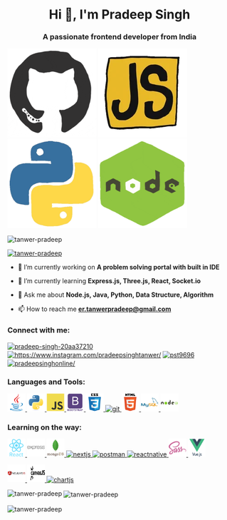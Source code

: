 <h1 align="center">Hi 👋, I'm Pradeep Singh</h1>
<h3 align="center">A passionate frontend developer from India</h3>
<p><img aling="left" src="https://github.com/tanwer-pradeep/tanwer-pradeep/blob/main/gifs/github.gif" width="200" height="200">
  <img src="https://github.com/tanwer-pradeep/tanwer-pradeep/blob/main/gifs/Javascript.webp" width="200" height="200">
  <img src="https://github.com/tanwer-pradeep/tanwer-pradeep/blob/main/gifs/Python.webp" width="200" height="200">
  <img aling="right" src="https://github.com/tanwer-pradeep/tanwer-pradeep/blob/main/gifs/Node.gif" width="200" height="200">
</p>

<p align="left"> <img src="https://komarev.com/ghpvc/?username=tanwer-pradeep&label=Profile%20views&color=0e75b6&style=flat" alt="tanwer-pradeep" /> </p>

<p align="left"> <a href="https://github.com/ryo-ma/github-profile-trophy"><img src="https://github-profile-trophy.vercel.app/?username=tanwer-pradeep" alt="tanwer-pradeep" /></a> </p>


- 🔭 I’m currently working on **A problem solving portal with built in IDE**

- 🌱 I’m currently learning **Express.js, Three.js, React, Socket.io**

- 💬 Ask me about **Node.js, Java, Python, Data Structure, Algorithm**

- 📫 How to reach me **er.tanwerpradeep@gmail.com**

<h3 align="left">Connect with me:</h3>
<p align="left">
<a href="https://linkedin.com/in/pradeep-singh-20aa37210/" target="blank"><img align="center" src="https://cdn.jsdelivr.net/npm/simple-icons@3.0.1/icons/linkedin.svg" alt="pradeep-singh-20aa37210" height="30" width="40" /></a>
<a href="www.instagram.com/pradeepsinghtanwer/" target="blank"><img align="center" src="https://cdn.jsdelivr.net/npm/simple-icons@3.0.1/icons/instagram.svg" alt="https://www.instagram.com/pradeepsinghtanwer/" height="30" width="40" /></a>  
<a href="https://www.codechef.com/users/pst9696" target="blank"><img align="center" src="https://cdn.jsdelivr.net/npm/simple-icons@3.1.0/icons/codechef.svg" alt="pst9696" height="30" width="40" /></a>
<!-- <a href="https://www.hackerrank.com/pradeepsinghonl1" target="blank"><img align="center" src="https://hrcdn.net/community-frontend/assets/brand/logo-new-white-green-a5cb16e0ae.svg" alt="pradeepsinghonl1" height="500" width="100" /></a> -->
<a href="https://www.leetcode.com/pradeepsinghonline/" target="blank"><img align="center" src="https://assets.leetcode.com/static_assets/public/webpack_bundles/images/logo-dark.e99485d9b.svg" alt="pradeepsinghonline/" height="40" width="50" /></a>

</p>
  <h3 align="left">Languages and Tools:</h3>
  <a href="https://www.java.com" target="_blank"> <img src="https://raw.githubusercontent.com/devicons/devicon/master/icons/java/java-original.svg" alt="java" width="40" height="40"/> </a>
  <a href="https://www.python.org" target="_blank"> <img src="https://raw.githubusercontent.com/devicons/devicon/master/icons/python/python-original.svg" alt="python" width="40" height="40"/> </a>
  <a href="https://developer.mozilla.org/en-US/docs/Web/JavaScript" target="_blank"> 
   <img src= "https://raw.githubusercontent.com/devicons/devicon/master/icons/javascript/javascript-original.svg" alt="javascript" width="40" height="40"/> </a>
  <a href="https://getbootstrap.com" target="_blank"> <img src="https://raw.githubusercontent.com/devicons/devicon/master/icons/bootstrap/bootstrap-plain-wordmark.svg" alt="bootstrap" width="40" height="40"/> </a>
  <a href="https://www.w3schools.com/css/" target="_blank"> <img src="https://raw.githubusercontent.com/devicons/devicon/master/icons/css3/css3-original-wordmark.svg" alt="css3" width="40" height="40"/> </a> 
  <a href="https://git-scm.com/" target="_blank"> <img src="https://www.vectorlogo.zone/logos/git-scm/git-scm-icon.svg" alt="git" width="40" height="40"/> </a> 
  <a href="https://www.w3.org/html/" target="_blank"> <img src="https://raw.githubusercontent.com/devicons/devicon/master/icons/html5/html5-original-wordmark.svg" alt="html5" width="40" height="40"/> </a> 
  <a href="https://www.mysql.com/" target="_blank"> <img src="https://raw.githubusercontent.com/devicons/devicon/master/icons/mysql/mysql-original-wordmark.svg" alt="mysql" width="40" height="40"/> </a>
  <a href="https://nodejs.org" target="_blank"> <img src="https://raw.githubusercontent.com/devicons/devicon/master/icons/nodejs/nodejs-original-wordmark.svg" alt="nodejs"     width="40" height="40"/> </a>
</p>




<p>
  <h3 align="left">Learning on the way:</h3>
  <a href="https://reactjs.org/" target="_blank"> <img src="https://raw.githubusercontent.com/devicons/devicon/master/icons/react/react-original-wordmark.svg" alt="react" width="40" height="40"/> </a>
<a href="https://expressjs.com" target="_blank"> <img src="https://raw.githubusercontent.com/devicons/devicon/master/icons/express/express-original-wordmark.svg" alt="express" width="40" height="40"/> </a> 
<a href="https://www.mongodb.com/" target="_blank"> <img src="https://raw.githubusercontent.com/devicons/devicon/master/icons/mongodb/mongodb-original-wordmark.svg" alt="mongodb" width="40" height="40"/> </a>
<a href="https://nextjs.org/" target="_blank"> <img src="https://cdn.worldvectorlogo.com/logos/nextjs-3.svg" alt="nextjs" width="40" height="40"/> </a>
<a href="https://postman.com" target="_blank"> <img src="https://www.vectorlogo.zone/logos/getpostman/getpostman-icon.svg" alt="postman" width="40" height="40"/> </a>
<a href="https://reactnative.dev/" target="_blank"> <img src="https://reactnative.dev/img/header_logo.svg" alt="reactnative" width="40" height="40"/> </a>
<a href="https://sass-lang.com" target="_blank"> <img src="https://raw.githubusercontent.com/devicons/devicon/master/icons/sass/sass-original.svg" alt="sass" width="40" height="40"/> </a>
<a href="https://vuejs.org/" target="_blank"> <img src="https://raw.githubusercontent.com/devicons/devicon/master/icons/vuejs/vuejs-original-wordmark.svg" alt="vuejs" width="40" height="40"/> </a> 
  <p align="left"> <a href="https://angular.io" target="_blank"> <img src="https://raw.githubusercontent.com/devicons/devicon/master/icons/angularjs/angularjs-original-wordmark.svg" alt="angularjs" width="40" height="40"/> </a>
 <a href="https://canvasjs.com" target="_blank"> <img src="https://raw.githubusercontent.com/Hardik0307/Hardik0307/master/assets/canvasjs-charts.svg" alt="canvasjs" width="40" height="40"/> </a> 
 <a href="https://www.chartjs.org" target="_blank"> <img src="https://www.chartjs.org/media/logo-title.svg" alt="chartjs" width="40" height="40"/> </a> 

</p>

<p><img align="left" src="https://github-readme-stats.vercel.app/api/top-langs?username=tanwer-pradeep&show_icons=true&locale=en&layout=compact" alt="tanwer-pradeep" /></p>

<p>&nbsp;<img align="center" src="https://github-readme-stats.vercel.app/api?username=tanwer-pradeep&show_icons=true&locale=en" alt="tanwer-pradeep" /></p>

<p><img align="center" src="https://github-readme-streak-stats.herokuapp.com/?user=tanwer-pradeep&" alt="tanwer-pradeep" /></p>
